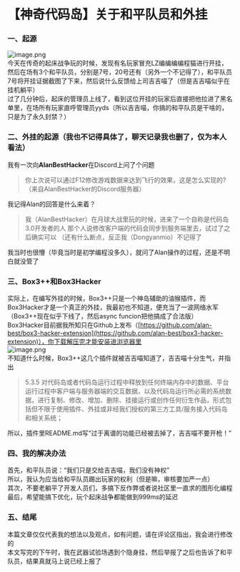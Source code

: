 # 【神奇代码岛】关于和平队员和外挂
### 一、起源
![image.png](https://www.notion.so/image/https%3A%2F%2Fs3-us-west-2.amazonaws.com%2Fsecure.notion-static.com%2Fc2c12870-93ee-4a4f-bc3e-33a58116929e%2Fimage.png?table=block&id=6ac277e3-502c-4807-aaff-a6d140d66ab1&spaceId=cce5689f-9215-4971-bf03-72f6e942af74&width=2000&userId=24e443cd-875b-4155-8647-48816c6310ef&cache=v2)<br />今天在传奇的起床战争玩的时候，发现有名玩家冒充LZ编编编编程猫进行开挂，然后在场有3个和平队员，分别是7号，20号还有（另外一个不记得了），和平队员7号将开挂证据截图了下来，然后说什么反馈给上司吉吉喵了（但是吉吉喵似乎在挂机躺平）<br />过了几分钟后，起床的管理员上线了，看到这位开挂的玩家后直接把他拉进了黑名单里，在场所有玩家直呼管理员yyds（所以吉吉喵，你搞的和平队员是干啥的，只是为了永久封禁？）
### 二、外挂的起源（我也不记得具体了，聊天记录我也删了，仅为本人看法）
我有一次向**AlanBestHacker**在Discord上问了个问题
> 你上次说可以通过F12修改游戏数据来达到飞行的效果，这是怎么实现的?
> （来自AlanBestHacker的Discord服务器）

我记得Alan的回答是什么来着？
> 我（AlanBestHacker）在月球大战里玩的时候，进来了一个自称是代码岛3.0开发者的人
> 那个人说修改客户端的代码会同步到服务端里去，试过了之后确实可以
> （还有什么断点，反正我（Dongyanmio）不记得了

我当时也很懵（毕竟当时是初学编程没多久），就问了Alan操作的过程，还是不明白就没管了
### 三、Box3++和Box3Hacker
实际上，在编写外挂的时候，Box3++只是一个神岛辅助的油猴插件，而Box3Hacker才是一个真正的外挂，我最初也不知道，便充当了一波网络水军（Box3++现在似乎下线了，然后async funcion把他搞成了合法版）<br />Box3Hacker目前据我所知只在Github上发布（[https://github.com/alan-best/box3-hacker-extension](https://github.com/alan-best/box3-hacker-extension)），你下载解压完才能安装进浏览器里<br />![image.png](https://www.notion.so/image/https%3A%2F%2Fs3-us-west-2.amazonaws.com%2Fsecure.notion-static.com%2Fe2808506-878d-4379-b5c5-28a590801da5%2Fimage_(1).png?table=block&id=f891bccd-f88d-44a0-a259-a1a3c452fdfc&spaceId=cce5689f-9215-4971-bf03-72f6e942af74&width=2000&userId=24e443cd-875b-4155-8647-48816c6310ef&cache=v2 "Box3Hacker的样式")<br />不知道什么时候，Box3++这几个插件就被吉吉喵知道了，吉吉喵十分生气，并指出
> 5.3.5 对代码岛或者代码岛运行过程中释放到任何终端内存中的数据、平台运行过程中客户端与服务器端的交互数据，以及代码岛运行所必需的系统数据，进行复制、修改、增加、删除、挂接运行或创作任何衍生作品，形式包括但不限于使用插件、外挂或非经我们授权的第三方工具/服务接入代码岛和相关系统；

所以，插件里README.md写“过于离谱的功能已经被去掉了，吉吉喵不要开枪！”
### 四、我的解决办法
首先，和平队员说：“我们只是交给吉吉喵，我们没有神权”<br />所以，我认为应当给和平队员踢出玩家的权利（但是嘛，审核要加严一点）<br />其次，不要老躺平了开发人员们，多搞下反作弊或者说社区里一直求的图形化编程<br />最后，希望能搞下优化，玩个起床战争都能做到999ms的延迟
### 五、结尾
本篇文章仅仅代表我的想法以及观点，如有问题，请在评论区指出，我会进行修改的<br />
本文写完的下午时，我在武器试验场遇到个隐身挂，然后举报了之后也告诉了和平队员，结果真就马上说已经上报了